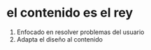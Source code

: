 # el contenido es el rey

1. Enfocado en resolver problemas del usuario
2. Adapta el diseño al contenido